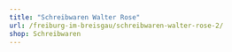 ```yaml
---
title: "Schreibwaren Walter Rose"
url: /freiburg-im-breisgau/schreibwaren-walter-rose-2/
shop: Schreibwaren
---
```

